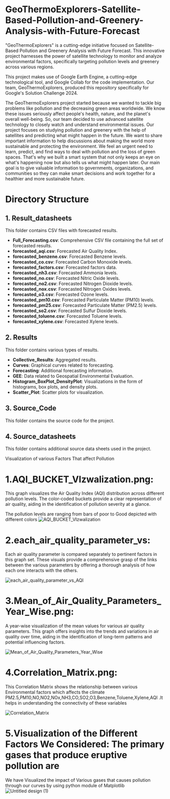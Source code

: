 # GeoThermoExplorers-Satellite-Based-Pollution-and-Greenery-Analysis-with-Future-Forecast
"GeoThermoExplorers" is a cutting-edge initiative focused on Satellite-Based Pollution and Greenery Analysis with Future Forecast. This innovative project harnesses the power of satellite technology to monitor and analyze environmental factors, specifically targeting pollution levels and greenery across various regions.

This project makes use of Google Earth Engine, a cutting-edge technological tool, and Google Collab for the code implementation. Our team, GeoThermoExplorers, produced this repository specifically for Google's Solution Challenge 2024.


The GeoThermoExplorers project started because we wanted to tackle big problems like pollution and the decreasing green areas worldwide. We know these issues seriously affect people's health, nature, and the planet's overall well-being. So, our team decided to use advanced satellite technology to closely watch and understand environmental issues. Our project focuses on studying pollution and greenery with the help of satellites and predicting what might happen in the future. We want to share important information to help discussions about making the world more sustainable and protecting the environment. We feel an urgent need to learn, predict, and find ways to deal with pollution and the loss of green spaces. That's why we built a smart system that not only keeps an eye on what's happening now but also tells us what might happen later. Our main goal is to give valuable information to governments, organizations, and communities so they can make smart decisions and work together for a healthier and more sustainable future.

# Directory Structure

## 1. Result_datasheets
This folder contains CSV files with forecasted results.

- **Full_Forecasting.csv**: Comprehensive CSV file containing the full set of forecasted results.
- **forecasted_aqi.csv**: Forecasted Air Quality Index.
- **forecasted_benzene.csv**: Forecasted Benzene levels.
- **forecasted_co.csv**: Forecasted Carbon Monoxide levels.
- **forecasted_factors.csv**: Forecasted factors data.
- **forecasted_nh3.csv**: Forecasted Ammonia levels.
- **forecasted_no.csv**: Forecasted Nitric Oxide levels.
- **forecasted_no2.csv**: Forecasted Nitrogen Dioxide levels.
- **forecasted_nox.csv**: Forecasted Nitrogen Oxides levels.
- **forecasted_o3.csv**: Forecasted Ozone levels.
- **forecasted_pm10.csv**: Forecasted Particulate Matter (PM10) levels.
- **forecasted_pm25.csv**: Forecasted Particulate Matter (PM2.5) levels.
- **forecasted_so2.csv**: Forecasted Sulfur Dioxide levels.
- **forecasted_toluene.csv**: Forecasted Toluene levels.
- **forecasted_xylene.csv**: Forecasted Xylene levels.

## 2. Results
This folder contains various types of results.

- **Collective_Results**: Aggregated results.
- **Curves**: Graphical curves related to forecasting.
- **Forecasting**: Additional forecasting information.
- **GEE**: Data related to Geospatial Environmental Evaluation.
- **Histogram_BoxPlot_DensityPlot**: Visualizations in the form of histograms, box plots, and density plots.
- **Scatter_Plot**: Scatter plots for visualization.

## 3. Source_Code
This folder contains the source code for the project.

## 4. Source_datasheets
This folder contains additional source data sheets used in the project.

Visualization of various Factors That affect Pollution

# 1.AQI_BUCKET_VIzwalization.png:
This graph visualizes the Air Quality Index (AQI) distribution across different pollution levels. The color-coded buckets provide a clear representation of air quality, aiding in the identification of pollution severity at a glance.

The pollution levels are ranging from bars of poor to Good depicted with different colors
![AQI_BUCKET_VIzwalization](https://github.com/Jaiyadav88/Data-Structures/assets/90555918/0001d0a5-dd48-4ee8-b448-204d6c21b92e)

# 2.each_air_quality_parameter_vs:

Each air quality parameter is compared separately to pertinent factors in this graph set. These visuals provide a comprehensive grasp of the links between the various parameters by offering a thorough analysis of how each one interacts with the others.


![each_air_quality_parameter_vs_AQI](https://github.com/Jaiyadav88/Data-Structures/assets/90555918/77b5d645-0639-45b7-bce2-128504c351db)

# 3.Mean_of_Air_Quality_Parameters_Year_Wise.png:

A year-wise visualization of the mean values for various air quality parameters. This graph offers insights into the trends and variations in air quality over time, aiding in the identification of long-term patterns and potential influencing factors.

![Mean_of_Air_Quality_Parameters_Year_Wise](https://github.com/Jaiyadav88/Data-Structures/assets/90555918/baeb5bee-6083-491e-b8b8-1f5041a954ef)

# 4.Correlation_Matrix.png:

This Correlation Matrix shows the relationship between various Environmental factors which affects the climate PM2.5,PM10,NO,NO2,NOx,NH3,CO,SO2,O3,Benzene,Toluene,Xylene,AQI
.It helps in understanding the connectivity of these variables

![Correlation_Matrix](https://github.com/Jaiyadav88/Data-Structures/assets/90555918/a48c0fbf-8cfd-4670-9eef-e0ac5ebd2915)

# 5.Visualization of the Different Factors We Considered: The primary gases that produce eruptive pollution are 
We have Visualized the impact of Various gases that causes pollution through our curves by using python module of Matplotlib
![Untitled design (1)](https://github.com/Jaiyadav88/Data-Structures/assets/90555918/9a2174a3-4415-4c21-99eb-3c04e4c3a3af)


